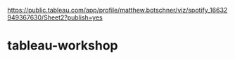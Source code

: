 https://public.tableau.com/app/profile/matthew.botschner/viz/spotify_16632949367630/Sheet2?publish=yes
# tableau-workshop